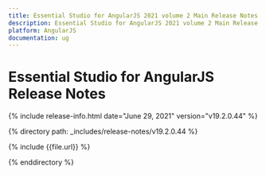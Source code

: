 ```yaml
---
title: Essential Studio for AngularJS 2021 volume 2 Main Release Notes  
description: Essential Studio for AngularJS 2021 volume 2 Main Release Notes  
platform: AngularJS
documentation: ug
---
```


# Essential Studio for AngularJS  Release Notes  

{% include release-info.html date="June 29, 2021"  version="v19.2.0.44" %} 


{% directory path: _includes/release-notes/v19.2.0.44 %}

{% include {{file.url}} %}

{% enddirectory %}
